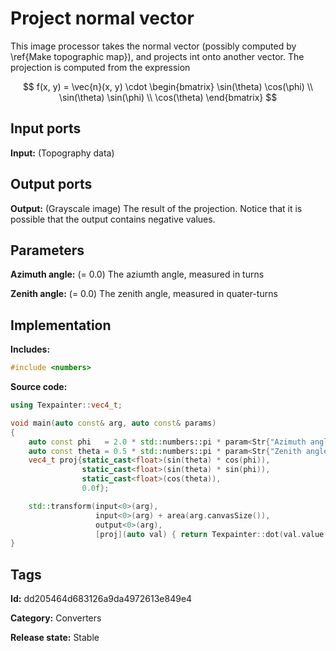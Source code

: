 # Project normal vector

This image processor takes the normal vector (possibly computed by \ref{Make topographic map}), and projects int onto another vector. The projection is computed from the expression

$$ f(x, y) = \vec{n}(x, y) \cdot \begin{bmatrix} \sin(\theta) \cos(\phi) \\ \sin(\theta) \sin(\phi) \\ \cos(\theta) \end{bmatrix} $$

## Input ports

__Input:__ (Topography data)

## Output ports

__Output:__ (Grayscale image) The result of the projection. Notice that it is possible that the output contains negative values.

## Parameters

__Azimuth angle:__ (= 0.0) The aziumth angle, measured in turns

__Zenith angle:__ (= 0.0) The zenith angle, measured in quater-turns

## Implementation

__Includes:__ 

```c++
#include <numbers>
```

__Source code:__ 

```c++
using Texpainter::vec4_t;

void main(auto const& arg, auto const& params)
{
	auto const phi   = 2.0 * std::numbers::pi * param<Str{"Azimuth angle"}>(params).value();
	auto const theta = 0.5 * std::numbers::pi * param<Str{"Zenith angle"}>(params).value();
	vec4_t proj{static_cast<float>(sin(theta) * cos(phi)),
	            static_cast<float>(sin(theta) * sin(phi)),
	            static_cast<float>(cos(theta)),
	            0.0f};

	std::transform(input<0>(arg),
	               input<0>(arg) + area(arg.canvasSize()),
	               output<0>(arg),
	               [proj](auto val) { return Texpainter::dot(val.value(), proj); });
}
```

## Tags

__Id:__ dd205464d683126a9da4972613e849e4

__Category:__ Converters

__Release state:__ Stable